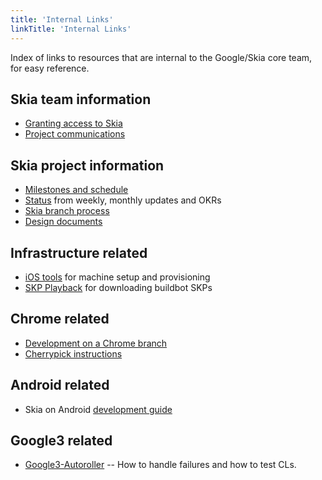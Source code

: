 ```yaml
---
title: 'Internal Links'
linkTitle: 'Internal Links'
---
```


Index of links to resources that are internal to the Google/Skia core team, for
easy reference.

## Skia team information

- [Granting access to Skia](https://sites.google.com/a/google.com/skia/key-resources/access)
- [Project communications](https://sites.google.com/a/google.com/skia/key-resources)

## Skia project information

- [Milestones and schedule](https://sites.google.com/a/google.com/skia/milestones)
- [Status](https://sites.google.com/a/google.com/skia/status) from weekly,
  monthly updates and OKRs
- [Skia branch process](https://docs.google.com/a/google.com/document/d/1Xn24lTMlmUgdP8bp-iHOeGKAOp8L5uCxg12lw49Jlpg/edit?usp=sharing)
- [Design documents](https://sites.google.com/a/google.com/skia/design-documents)

## Infrastructure related

- [iOS tools](https://sites.google.com/a/google.com/skia/key-resources/ios-provisioning)
  for machine setup and provisioning
- [SKP Playback](https://docs.google.com/a/google.com/document/d/1oJpuY8XKc212RsfUm6oEH2tp26Veb-Gez3clBuqapE4/edit?usp=sharing)
  for downloading buildbot SKPs

## Chrome related

- [Development on a Chrome branch](https://sites.google.com/a/google.com/skia/development-on-a-chrome-branch)
- [Cherrypick instructions](https://sites.google.com/a/google.com/skia/development-on-a-chrome-branch#TOC-How-to-cherrypick-a-Skia-fix-into-a-Chrome-branch)

## Android related

- Skia on Android
  [development guide](https://sites.google.com/a/google.com/skia/android)

## Google3 related

- [Google3-Autoroller](https://sites.google.com/a/google.com/skia-infrastructure/docs/google3-autoroller)
  -- How to handle failures and how to test CLs.
